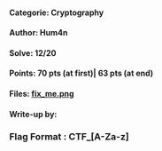 #### Categorie: Cryptography
#### **Author**: Hum4n
#### Solve: 12/20 
#### Points: 70 pts (at first)|  63 pts (at end)
#### Files: [fix_me.png]()   
#### Write-up by: 
### Flag Format : CTF_**[A-Za-z]**  